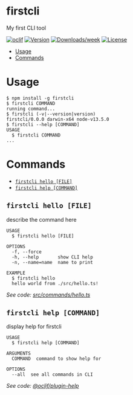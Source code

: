 firstcli
========

My first CLI tool

[![oclif](https://img.shields.io/badge/cli-oclif-brightgreen.svg)](https://oclif.io)
[![Version](https://img.shields.io/npm/v/firstcli.svg)](https://npmjs.org/package/firstcli)
[![Downloads/week](https://img.shields.io/npm/dw/firstcli.svg)](https://npmjs.org/package/firstcli)
[![License](https://img.shields.io/npm/l/firstcli.svg)](https://github.com/johan-uribe21/firstcli/blob/master/package.json)

<!-- toc -->
* [Usage](#usage)
* [Commands](#commands)
<!-- tocstop -->
# Usage
<!-- usage -->
```sh-session
$ npm install -g firstcli
$ firstcli COMMAND
running command...
$ firstcli (-v|--version|version)
firstcli/0.0.0 darwin-x64 node-v13.5.0
$ firstcli --help [COMMAND]
USAGE
  $ firstcli COMMAND
...
```
<!-- usagestop -->
# Commands
<!-- commands -->
* [`firstcli hello [FILE]`](#firstcli-hello-file)
* [`firstcli help [COMMAND]`](#firstcli-help-command)

## `firstcli hello [FILE]`

describe the command here

```
USAGE
  $ firstcli hello [FILE]

OPTIONS
  -f, --force
  -h, --help       show CLI help
  -n, --name=name  name to print

EXAMPLE
  $ firstcli hello
  hello world from ./src/hello.ts!
```

_See code: [src/commands/hello.ts](https://github.com/johan-uribe21/firstcli/blob/v0.0.0/src/commands/hello.ts)_

## `firstcli help [COMMAND]`

display help for firstcli

```
USAGE
  $ firstcli help [COMMAND]

ARGUMENTS
  COMMAND  command to show help for

OPTIONS
  --all  see all commands in CLI
```

_See code: [@oclif/plugin-help](https://github.com/oclif/plugin-help/blob/v2.2.3/src/commands/help.ts)_
<!-- commandsstop -->
